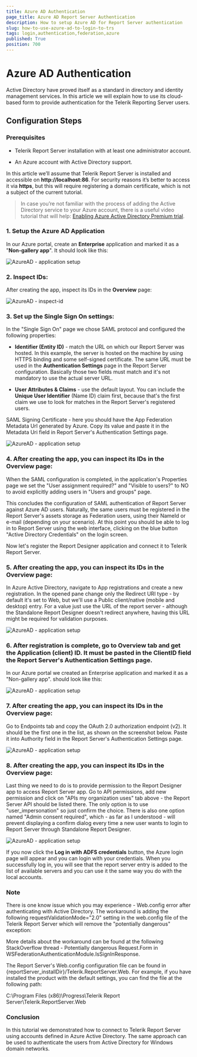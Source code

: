 ```yaml
---
title: Azure AD Authentication
page_title: Azure AD Report Server Authentication
description: How to setup Azure AD for Report Server authentication
slug: how-to-use-azure-ad-to-login-to-trs
tags: login,authentication,federation,azure
published: True
position: 700
---
```


# Azure AD Authentication

Active Directory have proved itself as a standard in directory and identity management services. In this article we will explain how to use its cloud-based form to provide authentication for the Telerik Reporting Server users.

## Configuration Steps

### Prerequisites

-   Telerik Report Server installation with at least one administrator account.

-   An Azure account with Active Directory support.

In this article we’ll assume that Telerik Report Server is installed and accessible on **http://localhost:86**. For security reasons it’s better to access it via **https**, but this will require registering a domain certificate, which is not a subject of the current tutorial.

> In case you’re not familiar with the process of adding the Active Directory service to your Azure account, there is a useful video tutorial that will help: [Enabling Azure Active Directory Premium trial](https://channel9.msdn.com/Series/Azure-Active-Directory-Videos-Demos/Enabling-Azure-Active-Directory-Premium-trial).

### 1.  Setup the Azure AD Application

In our Azure portal, create an **Enterprise** application and marked it as a "**Non-gallery app**". It should look like this:

![AzureAD - application setup](../../images/report-server-images/HowToLoginUsingADFS/azure_ad_step1.png)


### 2.  Inspect IDs:


After creating the app, inspect its IDs in the **Overview** page:

![AzureAD - inspect-id](../../images/report-server-images/HowToLoginUsingADFS/azure_ad_step2.png)


### 3.  Set up the Single Sign On settings:

In the "Single Sign On" page we chose SAML protocol and configured the following properties:

- **Identifier (Entity ID)** - match the URL on which our Report Server was hosted. In this example, the server is hosted on the machine by using HTTPS binding and some self-signed certificate. The same URL must be used in the  **Authentication Settings** page in the Report Server configuration. 
Basically those two fields must match and it's not mandatory to use the actual server URL.

- **User Attributes & Claims** - use the default layout. You can include the **Unique User Identifier** (Name ID) claim first, because that's the first claim we use to look for matches in the Report Server's registered users.

SAML Signing Certificate - here you should have the App Federation Metadata Url generated by Azure. Copy its value and paste it in the Metadata Uri field in Report Server's Authentication Settings page.

![AzureAD - application setup](../../images/report-server-images/HowToLoginUsingADFS/azure_ad_step3.png)



### 4.  After creating the app, you can inspect its IDs in the Overview page:


When the SAML configuration is completed, in the application's Properties page we set the "User assignment required?" and "Visible to users?" to NO to avoid explicitly adding users in "Users and groups" page.

This concludes the configuration of SAML authentication of Report Server against Azure AD users. Naturally, the same users must be registered in the Report Server's assets storage as Federation users, using their NameId or e-mail (depending on your scenario). At this point you should be able to log in to Report Server using the web interface, clicking on the blue button "Active Directory Credentials" on the login screen.

Now let's register the Report Designer application and connect it to Telerik Report Server.


### 5.  After creating the app, you can inspect its IDs in the Overview page:


In Azure Active Directory, navigate to App registrations and create a new registration. In the opened pane change only the Redirect URI type - by default it's set to Web, but we'll use a Public client/native (mobile and desktop) entry. For a value just use the URL of the report server - although the Standalone Report Designer doesn't redirect anywhere, having this URL might be required for validation purposes.

![AzureAD - application setup](../../images/report-server-images/HowToLoginUsingADFS/azure_ad_step4.png)

### 6.   After registration is complete, go to Overview tab and get the Application (client) ID. It must be pasted in the ClientID field the Report Server's Authentication Settings page.


In our Azure portal we created an Enterprise application and marked it as a "Non-gallery app". should look like this:

![AzureAD - application setup](../../images/report-server-images/HowToLoginUsingADFS/azure_ad_step5.png)

### 7.  After creating the app, you can inspect its IDs in the Overview page:


 Go to Endpoints tab and copy the OAuth 2.0 authorization endpoint (v2). It should be the first one in the list, as shown on the screenshot below. Paste it into Authority field in the Report Server's Authentication Settings page.

![AzureAD - application setup](../../images/report-server-images/HowToLoginUsingADFS/azure_ad_step6.png)


### 8.  After creating the app, you can inspect its IDs in the Overview page:


 Last thing we need to do is to provide permission to the Report Designer app to access Report Server app. Go to API permissions, add new permission and click on "APIs my organization uses" tab above - the Report Server API should be listed there. The only option is to use "user_impersonation" so just confirm the choice. There is also one option named "Admin consent required", which - as far as I understood - will prevent displaying a confirm dialog every time a new user wants to login to Report Server through Standalone Report Designer.

![AzureAD - application setup](../../images/report-server-images/HowToLoginUsingADFS/azure_ad_step7.png)


If you now click the **Log in with ADFS credentials** button, the Azure login page will appear and you can login with your credentials. When you successfully log in, you will see that the report server entry is added to the list of available servers and you can use it the same way you do with the local accounts.


### Note

There is one know issue which you may experience - Web.config error after authenticating with Active Directory. The workaround is adding the following requestValidationMode="2.0" setting in the web.config file of the Telerik Report Server which will remove the "potentially dangerous" exception:

<httpRuntime maxRequestLength="2097152" requestValidationMode="2.0"/> 
More details about the workaround can be found at the following StackOverflow thread - Potentially dangerous Request.Form in WSFederationAuthenticationModule.IsSignInResponse.

The Report Server's Web.config configuration file can be found in {reportServer_installDir}/Telerik.ReportServer.Web. For example, if you have installed the product with the default settings, you can find the file at the following path:

C:\Program Files (x86)\Progress\Telerik Report Server\Telerik.ReportServer.Web



### Conclusion

In this tutorial we demonstrated how to connect to Telerik Report Server using accounts defined in Azure Active Directory. The same approach can be used to authenticate the users from Active Directory for Windows domain networks.
